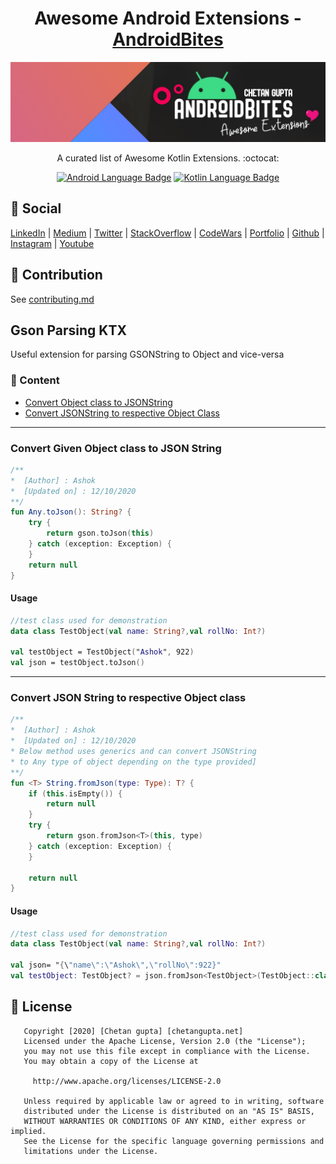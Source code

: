 <h1 align="center">Awesome Android Extensions - <a href="https://chetangupta.net" target="_blank">AndroidBites</a>
</h1>

![awesome-android-extension-androidbites](./../androidbites_awesome_extension_banner.jpg)

<p align="center">
    A curated list of Awesome Kotlin Extensions. :octocat:
</p>

<p align="center">
  <a href="#"><img alt="Android Language Badge" src="https://badgen.net/badge/OS/Android?icon=https://raw.githubusercontent.com/androiddevnotes/awesome-android-kotlin-apps/master/assets/android.svg&color=3ddc84"/></a>
  <a href="#"><img alt="Kotlin Language Badge" src="https://badgen.net/badge/language/Kotlin?icon=https://raw.githubusercontent.com/androiddevnotes/awesome-android-kotlin-apps/master/assets/kotlin.svg&color=f18e33"/></a>
</p>

## :eyes: Social
[LinkedIn](https://bit.ly/ch8n-linkdIn) | 
[Medium](https://bit.ly/ch8n-medium) | 
[Twitter](https://bit.ly/ch8n-twitter) | 
[StackOverflow](https://bit.ly/ch8n-stackOflow) | 
[CodeWars](https://bit.ly/ch8n-codewar) |
[Portfolio](https://bit.ly/ch8n-home) |
[Github](https://bit.ly/ch8n-git) |
[Instagram](https://bit.ly/ch8n-insta) |
[Youtube](https://bit.ly/ch8n-youtube) 


## :memo: Contribution
See [contributing.md](contribution.md)

## Gson Parsing KTX
Useful extension for parsing GSONString to Object and vice-versa

### :book: Content
* [Convert Object class to JSONString](#ObjectToJSONStringConversion)
* [Convert JSONString to respective Object Class](#JSONStringToObjectConversion)
---

### <a name="ObjectToJSONStringConversion"/> Convert Given Object class to JSON String
```kotlin
/**
*  [Author] : Ashok 
*  [Updated on] : 12/10/2020
**/
fun Any.toJson(): String? {
    try {
        return gson.toJson(this)
    } catch (exception: Exception) {
    }
    return null
}
```
#### Usage
```kotlin
//test class used for demonstration
data class TestObject(val name: String?,val rollNo: Int?)

val testObject = TestObject("Ashok", 922)
val json = testObject.toJson()
```
---

### <a name="JSONStringToObjectConversion"/> Convert JSON String to respective Object class
```kotlin
/**
*  [Author] : Ashok 
*  [Updated on] : 12/10/2020
* Below method uses generics and can convert JSONString
* to Any type of object depending on the type provided]
**/
fun <T> String.fromJson(type: Type): T? {
    if (this.isEmpty()) {
        return null
    }
    try {
        return gson.fromJson<T>(this, type)
    } catch (exception: Exception) {
    }

    return null
}
```
#### Usage
```kotlin
//test class used for demonstration
data class TestObject(val name: String?,val rollNo: Int?)

val json= "{\"name\":\"Ashok\",\"rollNo\":922}"
val testObject: TestObject? = json.fromJson<TestObject>(TestObject::class.java)
```

## :cop: License
```
   Copyright [2020] [Chetan gupta] [chetangupta.net]
   Licensed under the Apache License, Version 2.0 (the "License");
   you may not use this file except in compliance with the License.
   You may obtain a copy of the License at

     http://www.apache.org/licenses/LICENSE-2.0

   Unless required by applicable law or agreed to in writing, software
   distributed under the License is distributed on an "AS IS" BASIS,
   WITHOUT WARRANTIES OR CONDITIONS OF ANY KIND, either express or implied.
   See the License for the specific language governing permissions and
   limitations under the License.

 ```


